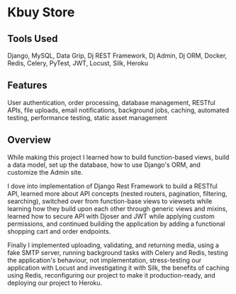 # Kbuy Store
## Tools Used 
 
Django, MySQL, Data Grip, Dj REST Framework, Dj Admin, Dj ORM, Docker, Redis, Celery, PyTest, JWT, Locust, Silk, Heroku

## Features 
 
User authentication, order processing, database management, RESTful APIs, file uploads, email notifications, background jobs, caching, automated testing, performance testing, static asset management

## Overview
 
While making this project I learned how to build function-based views, build a data model, set up the database, how to use Django's ORM, and customize the Admin site.

I dove into implementation of Django Rest Framework to build a RESTful API, learned more about API concepts (nested routers, pagination, filtering, searching), switched over from function-base views to viewsets while learning how they build upon each other through generic views and mixins, learned how to secure API with Djoser and JWT while applying custom permissions, and continued building the application by adding a functional shopping cart and order endpoints.

Finally I implemented uploading, validating, and returning media, using a fake SMTP server, running background tasks with Celery and Redis, testing the application's behaviour, not implementation, stress-testing our application with Locust and investigating it with Silk, the benefits of caching using Redis, reconfiguring our project to make it production-ready, and deploying our project to Heroku.